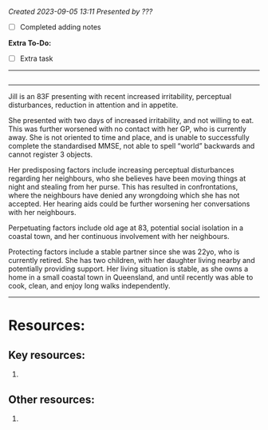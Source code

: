 *Created 2023-09-05 13:11*
*Presented by ???*
- [ ] Completed adding notes

**Extra To-Do:**
- [ ] Extra task
---
```toc
```
---

Jill is an 83F presenting with recent increased irritability, perceptual disturbances, reduction in attention and in appetite.

She presented with two days of increased irritability, and not willing to eat. This was further worsened with no contact with her GP, who is currently away. She is not oriented to time and place, and is unable to successfully complete the standardised MMSE, not able to spell “world” backwards and cannot register 3 objects.

Her predisposing factors include increasing perceptual disturbances regarding her neighbours, who she believes have been moving things at night and stealing from her purse. This has resulted in confrontations, where the neighbours have denied any wrongdoing which she has not accepted. Her hearing aids could be further worsening her conversations with her neighbours.

Perpetuating factors include old age at 83, potential social isolation in a coastal town, and her continuous involvement with her neighbours.

Protecting factors include a stable partner since she was 22yo, who is currently retired. She has two children, with her daughter living nearby and potentially providing support. Her living situation is stable, as she owns a home in a small coastal town in Queensland, and until recently was able to cook, clean, and enjoy long walks independently.

---

# Resources:
## Key resources:
1. 

## Other resources:
1. 